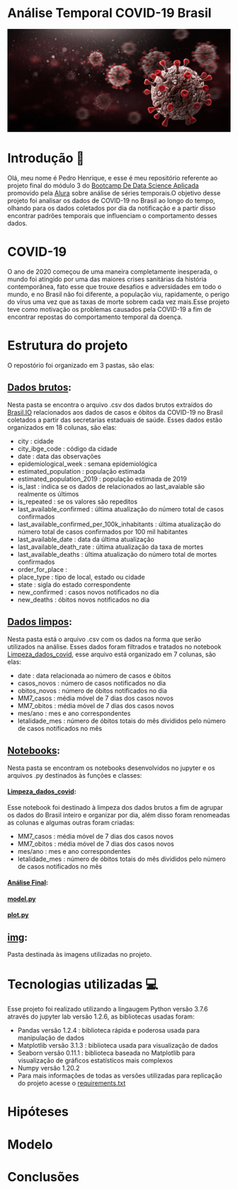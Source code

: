 # Análise Temporal COVID-19 Brasil

![Alt](img/covid-19_0.jpg)

# Introdução 📜

Olá, meu nome é Pedro Henrique, e esse é meu repositório referente ao projeto final do módulo 3 do [Bootcamp De Data Science Aplicada](https://www.alura.com.br/bootcamp/data-science-aplicada/matriculas-abertas) promovido pela [Alura](https://www.alura.com.br/) sobre análise de séries temporais.O objetivo desse projeto foi analisar os dados de COVID-19 no Brasil ao longo do tempo, olhando para os dados coletados por dia da notificação e a partir disso encontrar padrões temporais que influenciam o comportamento desses dados.

# COVID-19

O ano de 2020 começou de uma maneira completamente inesperada, o mundo foi atingido por uma das maiores crises sanitárias da história contemporânea, fato esse que trouxe desafios e adversidades em todo o mundo, e no Brasil não foi diferente, a população viu, rapidamente, o perigo do vírus uma vez que as taxas de morte sobrem cada vez mais.Esse projeto teve como motivação os problemas causados pela COVID-19 a fim de encontrar repostas do comportamento temporal da doença. 

# Estrutura do projeto
O repostório foi organizado em 3 pastas, são elas:

## [Dados brutos](https://github.com/PedroHCAlmeida/analise_temporal_COVID_Brasil/tree/main/dados_brutos):
Nesta pasta se encontra o arquivo .csv dos dados brutos extraídos do [Brasil.IO](https://brasil.io/home/) relacionados aos dados de casos e óbitos da COVID-19 no Brasil coletados a partir das secretarias estaduais de saúde. Esses dados estão organizados em 18 colunas, são elas:

* city : cidade
* city_ibge_code : código da cidade
* date : data das observações
* epidemiological_week : semana epidemiológica
* estimated_population : população estimada
* estimated_population_2019 : população estimada de 2019
* is_last : indica se os dados de relacionados ao last_avaiable são realmente os últimos
* is_repeated : se os valores são repeditos
* last_available_confirmed : última atualização do número total de casos confirmados
* last_available_confirmed_per_100k_inhabitants : última atualização do número total de casos confirmados por 100 mil habitantes
* last_available_date : data da última atualização
* last_available_death_rate : última atualização da taxa de mortes
* last_available_deaths : última atualização do número total de mortes confirmados
* order_for_place : 
* place_type : tipo de local, estado ou cidade
* state : sigla do estado correspondente
* new_confirmed : casos novos notificados no dia
* new_deaths : óbitos novos notificados no dia

## [Dados limpos](https://github.com/PedroHCAlmeida/analise_temporal_COVID_Brasil/tree/main/dados_limpos):
Nesta pasta está o arquivo .csv com os dados na forma que serão utilizados na análise. Esses dados foram filtrados e tratados no notebook [Limpeza_dados_covid](https://github.com/PedroHCAlmeida/analise_temporal_COVID_Brasil/blob/main/notebooks/Limpeza_dados_covid.ipynb), esse arquivo está organizado em 7 colunas, são elas:

* date : data relacionada ao número de casos e óbitos
* casos_novos : número de casos notificados no dia
* obitos_novos : número de óbitos notificados no dia
* MM7_casos : média móvel de 7 dias dos casos novos
* MM7_obitos : média móvel de 7 dias dos casos novos
* mes/ano : mes e ano correspondentes
* letalidade_mes : número de óbitos totais do mês divididos pelo número de casos notificados no mês

## [Notebooks](https://github.com/PedroHCAlmeida/analise_temporal_COVID_Brasil/tree/main/notebooks):
Nesta pasta se encontram os notebooks desenvolvidos no jupyter e os arquivos .py destinados às funções e classes:

#### [Limpeza_dados_covid](https://github.com/PedroHCAlmeida/analise_temporal_COVID_Brasil/blob/main/notebooks/Limpeza_dados_covid.ipynb):
Esse notebook foi destinado à limpeza dos dados brutos a fim de agrupar os dados do Brasil inteiro e organizar por dia, além disso foram renomeadas as colunas e  algumas outras foram criadas:

* MM7_casos : média móvel de 7 dias dos casos novos
* MM7_obitos : média móvel de 7 dias dos casos novos
* mes/ano : mes e ano correspondentes
* letalidade_mes : número de óbitos totais do mês divididos pelo número de casos notificados no mês

#### [Análise Final]():

#### [model.py]()

#### [plot.py]()


## [img](https://github.com/PedroHCAlmeida/analise_temporal_COVID_Brasil/tree/main/img):
Pasta destinada às imagens utilizadas no projeto.

# Tecnologias utilizadas 💻
Esse projeto foi realizado utilizando a lingaugem Python versão 3.7.6 através do jupyter lab versão 1.2.6, as bibliotecas usadas foram:
* Pandas versão 1.2.4 : biblioteca rápida e poderosa usada para manipulação de dados
* Matplotlib versão 3.1.3 : biblioteca usada para visualização de dados
* Seaborn versão 0.11.1 : biblioteca baseada no Matplotlib para visualização de gráficos estatísticos mais complexos
* Numpy versão 1.20.2 
* Para mais informações de todas as versões utilizadas para replicação do projeto acesse o [requirements.txt](https://github.com/PedroHCAlmeida/analise_temporal_COVID_Brasil/blob/main/notebooks/requirements.txt)

# Hipóteses

# Modelo

# Conclusões

